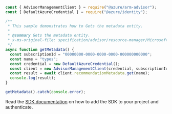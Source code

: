 ```javascript
const { AdvisorManagementClient } = require("@azure/arm-advisor");
const { DefaultAzureCredential } = require("@azure/identity");

/**
 * This sample demonstrates how to Gets the metadata entity.
 *
 * @summary Gets the metadata entity.
 * x-ms-original-file: specification/advisor/resource-manager/Microsoft.Advisor/stable/2020-01-01/examples/GetRecommendationMetadataEntity.json
 */
async function getMetadata() {
  const subscriptionId = "00000000-0000-0000-0000-000000000000";
  const name = "types";
  const credential = new DefaultAzureCredential();
  const client = new AdvisorManagementClient(credential, subscriptionId);
  const result = await client.recommendationMetadata.get(name);
  console.log(result);
}

getMetadata().catch(console.error);
```

Read the [SDK documentation](https://github.com/Azure/azure-sdk-for-js/blob/%40azure%2Farm-advisor_3.0.1/sdk/advisor/arm-advisor/README.md) on how to add the SDK to your project and authenticate.

